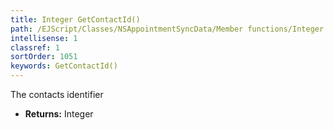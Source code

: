 ```yaml
---
title: Integer GetContactId()
path: /EJScript/Classes/NSAppointmentSyncData/Member functions/Integer GetContactId()
intellisense: 1
classref: 1
sortOrder: 1051
keywords: GetContactId()
---
```



The contacts identifier



* **Returns:** Integer


